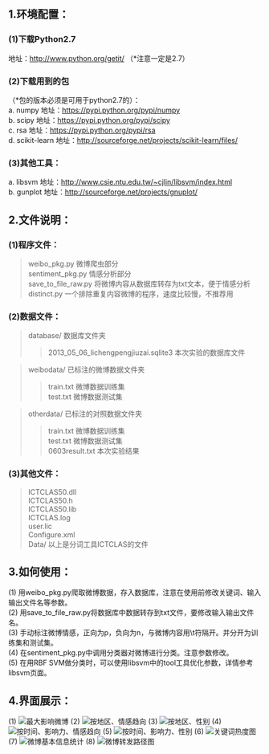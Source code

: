 1.环境配置：
---------------------------
### (1)下载Python2.7
地址：http://www.python.org/getit/ （*注意一定是2.7）
### (2)下载用到的包
（*包的版本必须是可用于python2.7的）：<br />
a. numpy 地址：https://pypi.python.org/pypi/numpy<br />
b. scipy 地址：https://pypi.python.org/pypi/scipy<br />
c. rsa 地址：https://pypi.python.org/pypi/rsa<br />
d. scikit-learn 地址：http://sourceforge.net/projects/scikit-learn/files/<br />
### (3)其他工具：
a. libsvm 地址：http://www.csie.ntu.edu.tw/~cjlin/libsvm/index.html<br />
b. gunplot 地址：http://sourceforge.net/projects/gnuplot/

2.文件说明：
-----------------------------------------
### (1)程序文件：

> weibo_pkg.py    微博爬虫部分<br />
> sentiment_pkg.py    情感分析部分<br />
> save_to_file_raw.py    将微博内容从数据库转存为txt文本，便于情感分析<br />
> distinct.py    一个排除重复内容微博的程序，速度比较慢，不推荐用

### (2)数据文件：
> database/    数据库文件夹<br />
> > 2013_05_06_lichengpengjiuzai.sqlite3    本次实验的数据库文件

> weibodata/    已标注的微博数据文件夹<br />
> > train.txt    微博数据训练集<br />
> > test.txt    微博数据测试集

> otherdata/    已标注的对照数据文件夹<br />
> > train.txt    微博数据训练集<br />
> > test.txt    微博数据测试集<br />
> > 0603result.txt    本次实验结果

### (3)其他文件：
> ICTCLAS50.dll<br />
> ICTCLAS50.h<br />
> ICTCLAS50.lib<br />
> ICTCLAS.log<br />
> user.lic<br />
> Configure.xml<br />
> Data/    以上是分词工具ICTCLAS的文件


3.如何使用：
------------------------------------------
(1) 用weibo_pkg.py爬取微博数据，存入数据库，注意在使用前修改关键词、输入输出文件名等参数。<br />
(2) 用save_to_file_raw.py将数据库中数据转存到txt文件，要修改输入输出文件名。<br />
(3) 手动标注微博情感，正向为p，负向为n，与微博内容用\t符隔开。并分开为训练集和测试集。<br />
(4) 在sentiment_pkg.py中调用分类器对微博进行分类。注意参数修改。<br />
(5) 在用RBF SVM做分类时，可以使用libsvm中的tool工具优化参数，详情参考libsvm页面。<br />


4.界面展示：
------------------------------------------
(1) ![最大影响微博](/master/edit/example_img/1.png,"lalala")
(2) ![按地区、情感趋向](https://github.com/ffgg1452/weibo/edit/master/example_img/2.png)
(3) ![按地区、性别](https://github.com/ffgg1452/weibo/edit/master/example_img/3.png)
(4) ![按时间、影响力、情感趋向](https://github.com/ffgg1452/weibo/edit/master/example_img/4.png)
(5) ![按时间、影响力、性别](https://github.com/ffgg1452/weibo/edit/master/example_img/5.png)
(6) ![关键词热度图](https://github.com/ffgg1452/weibo/edit/master/example_img/6.png)
(7) ![微博基本信息统计](https://github.com/ffgg1452/weibo/edit/master/example_img/7.png)
(8) ![微博转发路径图](https://github.com/ffgg1452/weibo/edit/master/example_img/9.png)